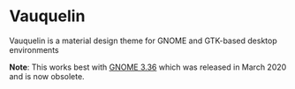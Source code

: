 # Vauquelin
Vauquelin is a material design theme for GNOME and GTK-based desktop environments  

**Note**: This works best with [GNOME 3.36](https://help.gnome.org/misc/release-notes/3.36/) which was released in March 2020 and is now obsolete. 
